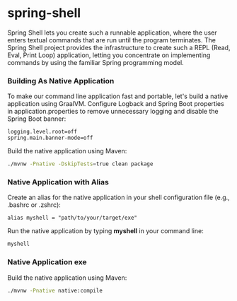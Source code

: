 # spring-shell
Spring Shell lets you create such a runnable application, where the user enters textual commands that are run until the program terminates. The Spring Shell project provides the infrastructure to create such a REPL (Read, Eval, Print Loop) application, letting you concentrate on implementing commands by using the familiar Spring programming model.

### Building As Native Application
To make our command line application fast and portable, let's build a native application using GraalVM. Configure Logback and Spring Boot properties in application.properties to remove unnecessary logging and disable the Spring Boot banner:

```
logging.level.root=off
spring.main.banner-mode=off
```

Build the native application using Maven:
``` bash
./mvnw -Pnative -DskipTests=true clean package
``` 

### Native Application with Alias
Create an alias for the native application in your shell configuration file (e.g., .bashrc or .zshrc):

``` 
alias myshell = "path/to/your/target/exe"
``` 

Run the native application by typing **myshell** in your command line:
``` bash
myshell
``` 

### Native Application exe

Build the native application using Maven:
``` bash
./mvnw -Pnative native:compile
``` 

